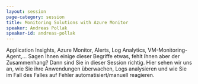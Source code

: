 ```yaml
---
layout: session
page-category: session
title: Monitoring Solutions with Azure Monitor
speaker: Andreas Pollak
speaker-id: andreas-pollak
---
```


Application Insights, Azure Monitor, Alerts, Log Analytics, VM-Monitoring-Agent,… Sagen Ihnen einige dieser Begriffe etwas, fehlt Ihnen aber der Zusammenhang? Dann sind Sie in dieser Session richtig. Hier sehen wir uns an, wie Sie ihre Anwendungen überwachen, Logs analysieren und wie Sie im Fall des Falles auf Fehler automatisiert/manuell reagieren.